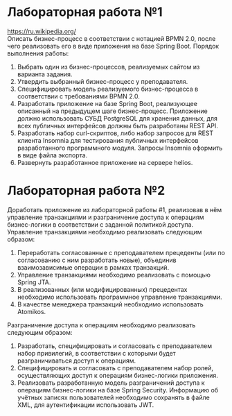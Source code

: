 # Лабораторная работа №1

https://ru.wikipedia.org/  
Описать бизнес-процесс в соответствии с нотацией BPMN 2.0, после чего реализовать его в виде приложения на базе Spring Boot.
Порядок выполнения работы:
1.	Выбрать один из бизнес-процессов, реализуемых сайтом из варианта задания.
2.	Утвердить выбранный бизнес-процесс у преподавателя.
3.	Специфицировать модель реализуемого бизнес-процесса в соответствии с требованиями BPMN 2.0.
4.	Разработать приложение на базе Spring Boot, реализующее описанный на предыдущем шаге бизнес-процесс. Приложение должно использовать СУБД PostgreSQL для хранения данных, для всех публичных интерфейсов должны быть разработаны REST API.
5.	Разработать набор curl-скриптов, либо набор запросов для REST клиента Insomnia для тестирования публичных интерфейсов разработанного программного модуля. Запросы Insomnia оформить в виде файла экспорта.
6.	Развернуть разработанное приложение на сервере helios.

# Лабораторная работа №2

Доработать приложение из лабораторной работы #1, реализовав в нём управление транзакциями и разграничение доступа к операциям бизнес-логики в соответствии с заданной политикой доступа.
Управление транзакциями необходимо реализовать следующим образом:
1.	Переработать согласованные с преподавателем прецеденты (или по согласованию с ним разработать новые), объединив взаимозависимые операции в рамках транзакций.
2.	Управление транзакциями необходимо реализовать с помощью Spring JTA.
3.	В реализованных (или модифицированных) прецедентах необходимо использовать программное управление транзакциями.
4.	В качестве менеджера транзакций необходимо использовать Atomikos.  

Разграничение доступа к операциям необходимо реализовать следующим образом:
1.	Разработать, специфицировать и согласовать с преподавателем набор привилегий, в соответствии с которыми будет разграничиваться доступ к операциям.
2.	Специфицировать и согласовать с преподавателем набор ролей, осуществляющих доступ к операциям бизнес-логики приложения.
3.	Реализовать разработанную модель разграничений доступа к операциям бизнес-логики на базе Spring Security. Информацию об учётных записях пользователей необходимо сохранять в файле XML, для аутентификации использовать JWT.
